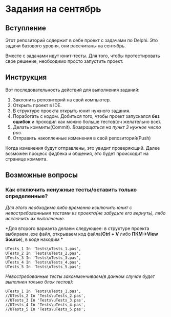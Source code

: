 # Задания на сентябрь
## Вступление
Этот репозиторий содержит в себе проект с задачами по Delphi. Это задачи базового уровня, они рассчитаны на сентябрь.

Вместе с задачами идут юнит-тесты. Для того, чтобы протестировать свое решение, необходимо просто запустить проект.
## Инструкция
Вот последовательность действий для выполнения заданий:

1. Заклонить репозиторий на свой компьютер.
1. Открыть проект в IDE.
1. В структуре проекта открыть юнит нужного задания.
1. Поработать с кодом. Добиться того, чтобы проект запускался **без ошибок** и проходил как можно больше тестов(оч желательно все).
1. Делать коммиты(Commit). *Возвращаться на пункт 3 нужное число раз.*
1. Отправить накопленные изменения в свой репозиторий(Push)

Когда  изменения будут отправлены, это увидит проверяющий. Далее возможен процесс фидбека и общения, это будет происходит на странице коммита.
## Возможные вопросы
### Как отключить ненужные тесты/оставить только определенные?
*Для этого необходимо либо временно исключить юнит с невостребованными тестами из проекта(не забудьте его вернуть), либо исключить их выполнение.* 

*Для второго варианта делаем следующее: в структуре проекта выбираем .exe файл, открываем код файла(**Ctrl + V** либо **ПКМ->View Source**), в коде находим *
    
	UTests_1 In 'Tests\uTests_1.pas',
    UTests_2 In 'Tests\uTests_2.pas',
    UTests_3 In 'Tests\uTests_3.pas',
    UTests_4 In 'Tests\uTests_4.pas',
    UTests_5 In 'Tests\uTests_5.pas';

*Невостребованные тесты закомменчиваем(в данном случае будет выполнен только блок тестов):*

    UTests_1 In 'Tests\uTests_1.pas',
    //UTests_2 In 'Tests\uTests_2.pas',
    //UTests_3 In 'Tests\uTests_3.pas',
    //UTests_4 In 'Tests\uTests_4.pas',
    //UTests_5 In 'Tests\uTests_5.pas';
